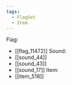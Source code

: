 ```yaml
---
tags:
  - FlagSet
  - Item
---
```

Flag:
- [[flag_11472]]
Sound:
- [[sound_44]]
- [[sound_43]]
- [[sound_17]]
Item:
- [[item_518]]
